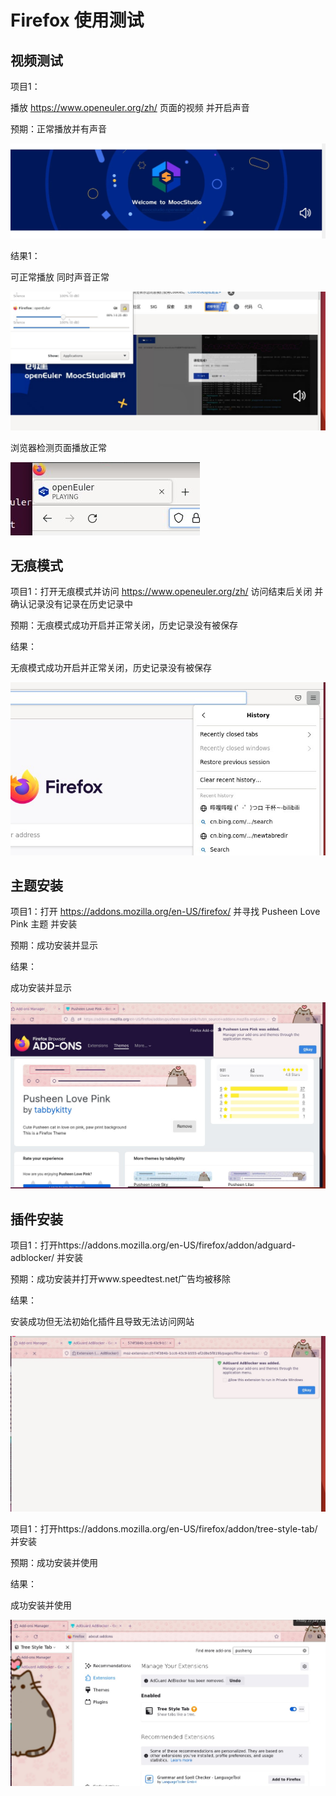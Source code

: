 # Firefox 使用测试

## 视频测试

项目1：

播放 https://www.openeuler.org/zh/ 页面的视频 并开启声音

预期：正常播放并有声音

![image-20220721164315997](image-20220721164315997.png)



结果1：

可正常播放 同时声音正常

![image-20220721164800149](image-20220721164800149.png)



浏览器检测页面播放正常

![image-20220721164921389](image-20220721164921389.png)



## 无痕模式

项目1：打开无痕模式并访问  https://www.openeuler.org/zh/  访问结束后关闭 并确认记录没有记录在历史记录中

预期：无痕模式成功开启并正常关闭，历史记录没有被保存



结果：

无痕模式成功开启并正常关闭，历史记录没有被保存

![image-20220722084447951](image-20220722084447951.png)



## 主题安装

项目1：打开 https://addons.mozilla.org/en-US/firefox/ 并寻找 Pusheen Love Pink 主题 并安装

预期：成功安装并显示

结果：

成功安装并显示

![image-20220722085408332](image-20220722085408332.png)





## 插件安装

项目1：打开https://addons.mozilla.org/en-US/firefox/addon/adguard-adblocker/ 并安装

预期：成功安装并打开www.speedtest.net广告均被移除

结果：

安装成功但无法初始化插件且导致无法访问网站

![image-20220722090125083](image-20220722090125083.png)



项目1：打开https://addons.mozilla.org/en-US/firefox/addon/tree-style-tab/并安装

预期：成功安装并使用

结果：

成功安装并使用

![image-20220722090806538](image-20220722090806538.png)
